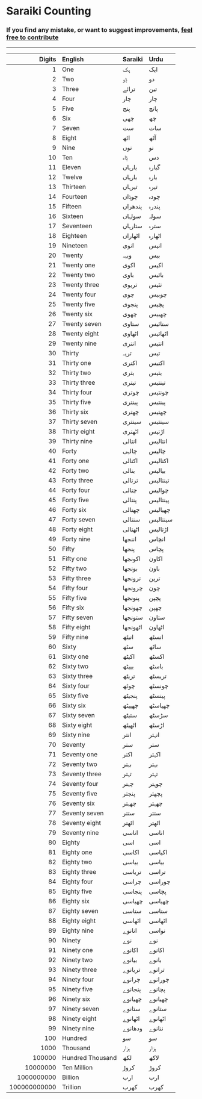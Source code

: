 # Saraiki Counting

### If you find any mistake, or want to suggest improvements, [feel free to contribute](https://github.com/SaraikiNLP/SaraikiNLP/blob/master/readme.md#contributing)

---

|       Digits | English          | Saraiki   | Urdu     |
|-------------:|:-----------------|:----------|:---------|
|            1 | One              | ہک        | ایک      |
|            2 | Two              | ݙو        | دو       |
|            3 | Three            | ترائے     | تین      |
|            4 | Four             | چار       | چار      |
|            5 | Five             | پنج       | پانچ     |
|            6 | Six              | چھی       | چھ       |
|            7 | Seven            | ست        | سات      |
|            8 | Eight            | اٹھ       | آٹھ      |
|            9 | Nine             | نوں       | نو       |
|           10 | Ten              | ݙاہ       | دس       |
|           11 | Eleven           | یارہاں    | گیارہ    |
|           12 | Twelve           | بارہاں    | بارہ     |
|           13 | Thirteen         | تیرہاں    | تیرہ     |
|           14 | Fourteen         | چوݙاں     | چودہ     |
|           15 | Fifteen          | پندھراں   | پندرہ    |
|           16 | Sixteen          | سولہاں    | سولہ     |
|           17 | Seventeen        | ستارہاں   | سترہ     |
|           18 | Eighteen         | اٹھاراں   | اٹھارہ   |
|           19 | Nineteen         | انوی      | انیس     |
|           20 | Twenty           | ویہہ      | بیس      |
|           21 | Twenty one       | اکوی      | اکیس     |
|           22 | Twenty two       | باوی      | بائیس    |
|           23 | Twenty three     | تریوی     | تئیس     |
|           24 | Twenty four      | چوی       | چوبیس    |
|           25 | Twenty five      | پنجوی     | پچیس     |
|           26 | Twenty six       | چھوی      | چھبیس    |
|           27 | Twenty seven     | ستاوی     | ستائیس   |
|           28 | Twenty eight     | اٹھاوی    | اٹھائیس  |
|           29 | Twenty nine      | انتری     | انتیس    |
|           30 | Thirty           | تریہ      | تیس      |
|           31 | Thirty one       | اکتری     | اکتیس    |
|           32 | Thirty two       | بتری      | بتیس     |
|           33 | Thirty three     | تیتری     | تینتیس   |
|           34 | Thirty four      | چوتری     | چونتیس   |
|           35 | Thirty five      | پینتری    | پینتیس   |
|           36 | Thirty six       | چھتری     | چھتیس    |
|           37 | Thirty seven     | سینتری    | سینتیس   |
|           38 | Thirty eight     | اٹھتری    | اڑتیس    |
|           39 | Thirty nine      | انتالی    | انتالیس  |
|           40 | Forty            | چالہی     | چالیس    |
|           41 | Forty one        | اکتالی    | اکتالیس  |
|           42 | Forty two        | بتالی     | بیالیس   |
|           43 | Forty three      | ترتالی    | تینتالیس |
|           44 | Forty four       | چتالی     | چوالیس   |
|           45 | Forty five       | پنتالی    | پینتالیس |
|           46 | Forty six        | چھتالی    | چھیالیس  |
|           47 | Forty seven      | سنتالی    | سینتالیس |
|           48 | Forty eight      | اٹھتالی   | اڑتالیس  |
|           49 | Forty nine       | اننجھا    | انچاس    |
|           50 | Fifty            | پنجھا     | پچاس     |
|           51 | Fifty one        | اکونجھا   | اکاون    |
|           52 | Fifty two        | بونجھا    | باون     |
|           53 | Fifty three      | ترونجھا   | ترپن     |
|           54 | Fifty four       | چرونجھا   | چون      |
|           55 | Fifty five       | پنونجھا   | پچپن     |
|           56 | Fifty six        | چھونجھا   | چھپن     |
|           57 | Fifty seven      | ستونجھا   | ستاون    |
|           58 | Fifty eight      | اٹھونجھا  | اٹھاون   |
|           59 | Fifty nine       | انیٹھ     | انسٹھ    |
|           60 | Sixty            | سٹھ       | ساٹھ     |
|           61 | Sixty one        | اکیٹھ     | اکسٹھ    |
|           62 | Sixty two        | بییٹھ     | باسٹھ    |
|           63 | Sixty three      | تریٹھ     | تریسٹھ   |
|           64 | Sixty four       | چوٹھ      | چونسٹھ   |
|           65 | Sixty five       | پنجیٹھ    | پینسٹھ   |
|           66 | Sixty six        | چھییٹھ    | چھیاسٹھ  |
|           67 | Sixty seven      | ستیٹھ     | سڑسٹھ    |
|           68 | Sixty eight      | اٹھیٹھ    | اڑسٹھ    |
|           69 | Sixty nine       | انتر      | انہتر    |
|           70 | Seventy          | ستر       | ستر      |
|           71 | Seventy one      | اکتر      | اکہتر    |
|           72 | Seventy two      | بہتر      | بہتر     |
|           73 | Seventy three    | تہتر      | تہتر     |
|           74 | Seventy four     | چہتر      | چوہتر    |
|           75 | Seventy five     | پنجتر     | پچھتر    |
|           76 | Seventy six      | چھہتر     | چھہتر    |
|           77 | Seventy seven    | ستتر      | ستتر     |
|           78 | Seventy eight    | اٹھتر     | اٹھتر    |
|           79 | Seventy nine     | اناسی     | اناسی    |
|           80 | Eighty           | اسی       | اسی      |
|           81 | Eighty one       | اکاسی     | اکیاسی   |
|           82 | Eighty two       | بیاسی     | بیاسی    |
|           83 | Eighty three     | تریاسی    | تراسی    |
|           84 | Eighty four      | چراسی     | چوراسی   |
|           85 | Eighty five      | پنجاسی    | پچاسی    |
|           86 | Eighty six       | چھیاسی    | چھیاسی   |
|           87 | Eighty seven     | ستاسی     | ستاسی    |
|           88 | Eighty eight     | اٹھاسی    | اٹھاسی   |
|           89 | Eighty nine      | انانوے    | نواسی    |
|           90 | Ninety           | نوے       | نوے      |
|           91 | Ninety one       | اکانوے    | اکانوے   |
|           92 | Ninety two       | بیانوے    | بانوے    |
|           93 | Ninety three     | تریانوے   | ترانوے   |
|           94 | Ninety four      | چرانوے    | چورانوے  |
|           95 | Ninety five      | پنجانوے   | پچانوے   |
|           96 | Ninety six       | چھیانوے   | چھیانوے  |
|           97 | Ninety seven     | ستانوے    | ستانوے   |
|           98 | Ninety eight     | اٹھانوے   | اٹھانوے  |
|           99 | Ninety nine      | ودھانوے   | ننانوے   |
|          100 | Hundred          | سو        | سو       |
|         1000 | Thousand         | ہزار      | ہزار     |
|       100000 | Hundred Thousand | لکھ       | لاکھ     |
|     10000000 | Ten Million      | کروڑ      | کروڑ     |
|   1000000000 | Billion          | ارب       | ارب      |
| 100000000000 | Trillion         | کھرب      | کھرب     |
